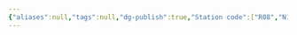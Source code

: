 ```yaml
---
{"aliases":null,"tags":null,"dg-publish":true,"Station code":["R08","N17"],"permalink":"/narrative/locations/worlds/nonapri/","dgPassFrontmatter":true}
---
```



